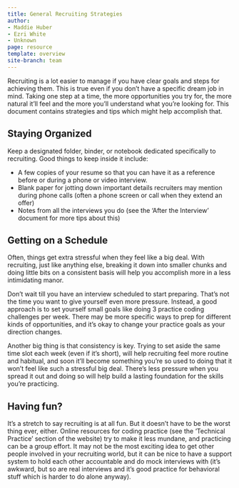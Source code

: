 ```yaml
---
title: General Recruiting Strategies
author:
- Maddie Huber
- Ezri White
- Unknown
page: resource
template: overview
site-branch: team
---
```


Recruiting is a lot easier to manage if you have clear goals and steps for achieving
them. This is true even if you don’t have a specific dream job in mind. Taking
one step at a time, the more opportunities you try for, the more natural it’ll
feel and the more you’ll understand what you’re looking for. This document
contains strategies and tips which might help accomplish that.

## Staying Organized

Keep a designated folder, binder, or notebook dedicated specifically to recruiting.
Good things to keep inside it include:

*  A few copies of your resume so that you can have it as a reference before
or during a phone or video interview.
*  Blank paper for jotting down important details recruiters may mention
during phone calls (often a phone screen or call when they extend an offer)
*  Notes from all the interviews you do (see the ‘After the Interview’ document
for more tips about this)

## Getting on a Schedule

Often, things get extra stressful when they feel like a big deal. With recruiting,
just like anything else, breaking it down into smaller chunks and doing little bits
on a consistent basis will help you accomplish more in a less intimidating manor.

Don’t wait till you have an interview scheduled to start preparing. That’s not
the time you want to give yourself even more pressure. Instead, a good approach
is to set yourself small goals like doing 3 practice coding challenges per week.
There may be more specific ways to prep for different kinds of opportunities,
and it’s okay to change your practice goals as your direction changes.

Another big thing is that consistency is key. Trying to set aside the same time
slot each week (even if it’s short), will help recruiting feel more routine and
habitual, and soon it’ll become something you’re so used to doing that it won’t
feel like such a stressful big deal. There’s less pressure when you spread it out
and doing so will help build a lasting foundation for the skills you’re practicing.

## Having fun?

It’s a stretch to say recruiting is at all fun. But it doesn’t have to be the
worst thing ever, either. Online resources for coding practice (see the ‘Technical
Practice’ section of the website) try to make it less mundane, and practicing
can be a group effort. It may not be the most exciting idea to get other people
involved in your recruiting world, but it can be nice to have a support system to
hold each other accountable and do mock interviews with (it’s awkward, but so
are real interviews and it’s good practice for behavioral stuff which is harder to
do alone anyway).